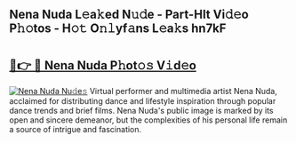 ## Nena Nuda L𝚎a𝚔ed N𝚞𝚍e - Part-HIt Vi𝚍𝚎o P𝚑𝚘tos - H𝚘𝚝 O𝚗𝚕yf𝚊ns L𝚎a𝚔s hn7kF

# <h2><a href="http://kf273bi.oniu.top/?m=Nena+Nuda">🔗👉 🔴 Nena Nuda P𝚑ot𝚘𝚜 V𝚒d𝚎o</a></h2>

[![Nena Nuda Nu𝚍e𝚜](https://i.imgur.com/0qMVB7G.gif)](http://kf273bi.oniu.top/?m=Nena+Nuda)
Virtual performer and multimedia artist Nena Nuda, acclaimed for distributing dance and lifestyle inspiration through popular dance trends and brief films. Nena Nuda's public image is marked by its open and sincere demeanor, but the complexities of his personal life remain a source of intrigue and fascination.  
